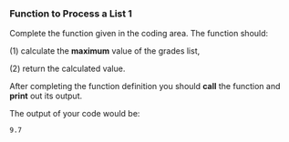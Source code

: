 ### Function to Process a List 1
Complete the function given in the coding area. The function should:

(1) calculate the **maximum** value of the grades list,

(2) return the calculated value.

After completing the function definition you should **call** the function and **print** out its output.

The output of your code would be:

```9.7```